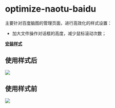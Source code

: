 # optimize-naotu-baidu

主要针对百度脑图的管理页面，进行高效化的样式设置：

- 加大文件操作对话框的高度，减少鼠标滚动次数；

[**安装样式**](https://userstyles.org/styles/139604)  

## 使用样式后

![](https://userstyles.org/style_screenshots/139604_additional_25164.png)

## 使用样式前

![](https://userstyles.org/style_screenshots/139604_additional_25163.png)

